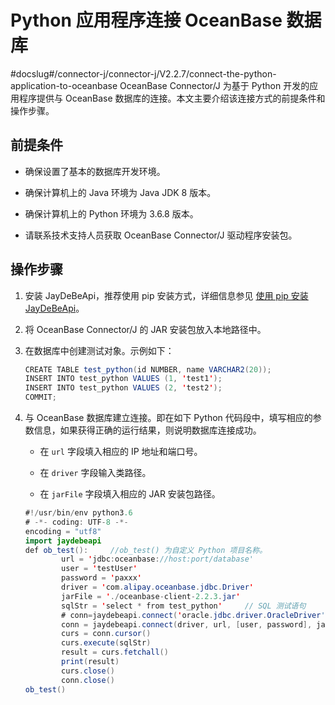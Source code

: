 # Python 应用程序连接 OceanBase 数据库 

#docslug#/connector-j/connector-j/V2.2.7/connect-the-python-application-to-oceanbase
OceanBase Connector/J 为基于 Python 开发的应用程序提供与 OceanBase 数据库的连接。本文主要介绍该连接方式的前提条件和操作步骤。

## 前提条件 

* 确保设置了基本的数据库开发环境。 

* 确保计算机上的 Java 环境为 Java JDK 8 版本。  

* 确保计算机上的 Python 环境为 3.6.8 版本。 

* 请联系技术支持人员获取 OceanBase Connector/J 驱动程序安装包。




## 操作步骤 

1. 安装 JayDeBeApi，推荐使用 pip 安装方式，详细信息参见 [使用 pip 安装 JayDeBeApi](https://pypi.org/project/JayDeBeApi/)。 

2. 将 OceanBase Connector/J 的 JAR 安装包放入本地路径中。 

3. 在数据库中创建测试对象。示例如下：

   ```java
   CREATE TABLE test_python(id NUMBER, name VARCHAR2(20));
   INSERT INTO test_python VALUES (1, 'test1');
   INSERT INTO test_python VALUES (2, 'test2');
   COMMIT;
   ```
 

4. 与 OceanBase 数据库建立连接。即在如下 Python 代码段中，填写相应的参数信息，如果获得正确的运行结果，则说明数据库连接成功。

   * 在 `url` 字段填入相应的 IP 地址和端口号。 
   
   * 在 `driver` 字段输入类路径。

   * 在 `jarFile` 字段填入相应的 JAR 安装包路径。


   

   ```java
   #!/usr/bin/env python3.6
   # -*- coding: UTF-8 -*-
   encoding = "utf8"
   import jaydebeapi
   def ob_test():     //ob_test() 为自定义 Python 项目名称。
           url = 'jdbc:oceanbase://host:port/database'
           user = 'testUser'
           password = 'paxxx'
           driver = 'com.alipay.oceanbase.jdbc.Driver'
           jarFile = './oceanbase-client-2.2.3.jar'
           sqlStr = 'select * from test_python'     // SQL 测试语句
           # conn=jaydebeapi.connect('oracle.jdbc.driver.OracleDriver','jdbc:oracle:thin:@127.0.0.1:1521/orcl',['hwf_model','hwf_model'],'E:/pycharm/lib/ojdbc14.jar')
           conn = jaydebeapi.connect(driver, url, [user, password], jarFile)
           curs = conn.cursor()
           curs.execute(sqlStr)
           result = curs.fetchall()
           print(result)
           curs.close()
           conn.close()
   ob_test()
   ```

   




